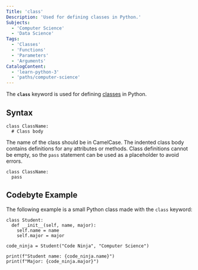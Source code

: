 ```yaml
---
Title: 'class'
Description: 'Used for defining classes in Python.'
Subjects:
  - 'Computer Science'
  - 'Data Science'
Tags:
  - 'Classes'
  - 'Functions'
  - 'Parameters'
  - 'Arguments'
CatalogContent:
  - 'learn-python-3'
  - 'paths/computer-science'
---
```


The **`class`** keyword is used for defining [classes](https://www.codecademy.com/resources/docs/python/classes) in Python.

## Syntax

```pseudo
class ClassName:
  # Class body
```

The name of the class should be in CamelCase. The indented class body contains definitions for any attributes or methods. Class definitions cannot be empty, so the `pass` statement can be used as a placeholder to avoid errors.

```pseudo
class ClassName:
  pass
```

## Codebyte Example

The following example is a small Python class made with the `class` keyword:

```codebyte/python
class Student:
  def __init__(self, name, major):
    self.name = name
    self.major = major

code_ninja = Student("Code Ninja", "Computer Science")

print(f"Student name: {code_ninja.name}")
print(f"Major: {code_ninja.major}")
```
